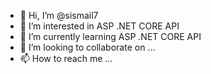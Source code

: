 - 👋 Hi, I’m @sismail7
- 👀 I’m interested in ASP .NET CORE API
- 🌱 I’m currently learning ASP .NET CORE API
- 💞️ I’m looking to collaborate on ...
- 📫 How to reach me ...

<!---
sismail7/sismail7 is a ✨ special ✨ repository because its `README.md` (this file) appears on your GitHub profile.
You can click the Preview link to take a look at your changes.
--->
